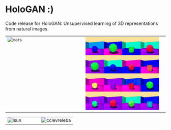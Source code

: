 # HoloGAN :)

Code release for HoloGAN: Unsupervised learning of 3D representations from natural images.

<p><table>
  <tr valign="top">
    <td width="50%"><img src="gifs/cars.gif" alt="cars" /></td>
    <td width="50%"><img src="gifs/shapes3d.gif" alt="shapes3d" /></td>
    <td width="50%"><img src="gifs/celeba.gif" alt="celeba" /></td>
  </tr>
</table></p>

<p><table>
  <tr valign="top">
    <td width="50%"><img src="gifs/lsun.gif" alt="lsun" /></td>
    <td width="50%"><img src="gifs/clevr.gif" alt="cclevreleba" /></td>
  </tr>
</table></p>
